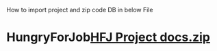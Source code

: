 
How to import project and zip code DB in below File 

# HungryForJob[HFJ Project docs.zip](https://github.com/user-attachments/files/21682638/HFJ.Project.docs.zip)
